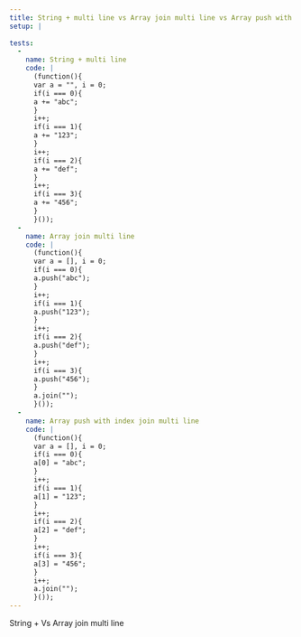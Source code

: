 ```yaml
---
title: String + multi line vs Array join multi line vs Array push with index join multi line
setup: |
  
tests:
  -
    name: String + multi line
    code: |
      (function(){
      var a = "", i = 0;
      if(i === 0){
      a += "abc";
      }
      i++;
      if(i === 1){
      a += "123";
      }
      i++;
      if(i === 2){
      a += "def";
      }
      i++;
      if(i === 3){
      a += "456";
      }
      }());
  -
    name: Array join multi line
    code: |
      (function(){
      var a = [], i = 0;
      if(i === 0){
      a.push("abc");
      }
      i++;
      if(i === 1){
      a.push("123");
      }
      i++;
      if(i === 2){
      a.push("def");
      }
      i++;
      if(i === 3){
      a.push("456");
      }
      a.join("");
      }());
  -
    name: Array push with index join multi line
    code: |
      (function(){
      var a = [], i = 0;
      if(i === 0){
      a[0] = "abc";
      }
      i++;
      if(i === 1){
      a[1] = "123";
      }
      i++;
      if(i === 2){
      a[2] = "def";
      }
      i++;
      if(i === 3){
      a[3] = "456";
      }
      i++;
      a.join("");
      }());
---
```

String + Vs Array join multi line

